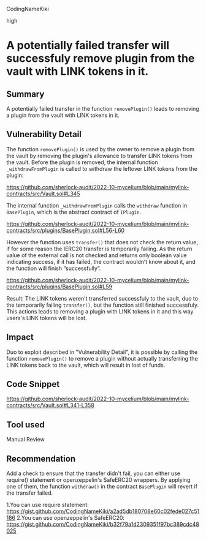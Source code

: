 CodingNameKiki

high

# A potentially failed transfer will successfuly remove plugin from the vault with LINK tokens in it.

## Summary
A potentially failed transfer in the function `removePlugin()` leads to removing a plugin from the vault with LINK tokens in it.

## Vulnerability Detail
The function `removePlugin()` is used by the owner to remove a plugin from the vault by removing the plugin's allowance to transfer LINK tokens from the vault. Before the plugin is removed, the internal function `_withdrawFromPlugin` is called to withdraw the leftover LINK tokens from the plugin: 

https://github.com/sherlock-audit/2022-10-mycelium/blob/main/mylink-contracts/src/Vault.sol#L345

The internal function `_withdrawFromPlugin` calls the `withdraw` function in `BasePlugin`, which is the abstract contract of `IPlugin`.

https://github.com/sherlock-audit/2022-10-mycelium/blob/main/mylink-contracts/src/plugins/BasePlugin.sol#L56-L60

However the function uses `transfer()` that does not check the return value, if for some reason the IERC20 transfer is temporarily failing. As the return value of the external call is not checked and returns only boolean value indicating success, if it has failed, the contract wouldn’t know about it, and the function will finish “successfully”.

https://github.com/sherlock-audit/2022-10-mycelium/blob/main/mylink-contracts/src/plugins/BasePlugin.sol#L59

Result:
The LINK tokens weren't transferred successfuly to the vault, duo to the temporarily failing `transfer()`, but the function still finished successfuly. This actions leads to removing a plugin with LINK tokens in it and this way users's LINK tokens will be lost.

## Impact
Duo to exploit described in "Vulnerability Detail", it is possible by calling the function `removePlugin()` to remove a plugin without actually transferring the LINK tokens back to the vault, which will result in lost of funds.

## Code Snippet

https://github.com/sherlock-audit/2022-10-mycelium/blob/main/mylink-contracts/src/Vault.sol#L341-L358

## Tool used

Manual Review

## Recommendation
Add a check to ensure that the transfer didn't fail, you can either use require() statement or openzeppelin's SafeERC20 wrappers.
By applying one of them, the function `withdraw()` in the contract `BasePlugin` will revert if the transfer failed.

1.You can use require statement: https://gist.github.com/CodingNameKiki/a2ad5db180708e60c02fede027c51186
2.You can use openzeppelin's SafeERC20: https://gist.github.com/CodingNameKiki/b32f79a1d2309351f97bc389cdc48025